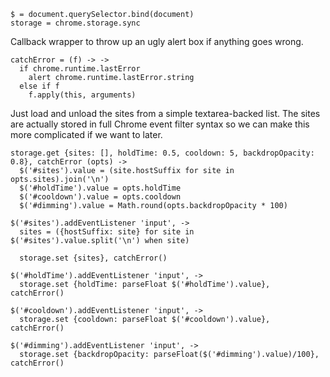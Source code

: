     $ = document.querySelector.bind(document)
    storage = chrome.storage.sync

Callback wrapper to throw up an ugly alert box if anything goes wrong.

    catchError = (f) -> ->
      if chrome.runtime.lastError
        alert chrome.runtime.lastError.string
      else if f
        f.apply(this, arguments)

Just load and unload the sites from a simple textarea-backed list. The sites
are actually stored in full Chrome event filter syntax so we can make this
more complicated if we want to later.

    storage.get {sites: [], holdTime: 0.5, cooldown: 5, backdropOpacity: 0.8}, catchError (opts) ->
      $('#sites').value = (site.hostSuffix for site in opts.sites).join('\n')
      $('#holdTime').value = opts.holdTime
      $('#cooldown').value = opts.cooldown
      $('#dimming').value = Math.round(opts.backdropOpacity * 100)

    $('#sites').addEventListener 'input', ->
      sites = ({hostSuffix: site} for site in $('#sites').value.split('\n') when site)

      storage.set {sites}, catchError()

    $('#holdTime').addEventListener 'input', ->
      storage.set {holdTime: parseFloat $('#holdTime').value}, catchError()

    $('#cooldown').addEventListener 'input', ->
      storage.set {cooldown: parseFloat $('#cooldown').value}, catchError()

    $('#dimming').addEventListener 'input', ->
      storage.set {backdropOpacity: parseFloat($('#dimming').value)/100}, catchError()
